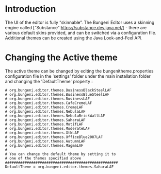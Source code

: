 

# Introduction #
The UI of the editor is fully “skinnable”. The Bungeni Editor uses a skinning engine called [“Substance” https://substance.dev.java.net/] - there are various default skins provided, and can be switched via a configuration file.
Additional themes can be created using the Java Look-and-Feel API.

# Changing the Active theme #

The active theme can be changed by editing the bungenitheme.properties configuration file in the 'settings' folder under the main installation folder  and changing the 'DefaultTheme' property :
```
# org.bungeni.editor.themes.BusinessBlackSteelLAF
# org.bungeni.editor.themes.BusinessBlueSteelLAF
# org.bungeni.editor.themes.BusinessLAF
# org.bungeni.editor.themes.CafeCremeLAF
# org.bungeni.editor.themes.CremeLAF
# org.bungeni.editor.themes.NebulaLAF
# org.bungeni.editor.themes.NebulaBrickWallLAF
# org.bungeni.editor.themes.SaharaLAF
# org.bungeni.editor.themes.MotifLAF
# org.bungeni.editor.themes.ModerateLAF
# org.bungeni.editor.themes.GtkLAF
# org.bungeni.editor.themes.OfficeBlue2007LAF
# org.bungeni.editor.themes.AutumnLAF
# org.bungeni.editor.themes.MagmaLAF
#
# You can change the default theme by setting it to 
# one of the themes specified above
####################################################
DefaultTheme = org.bungeni.editor.themes.SaharaLAF
```